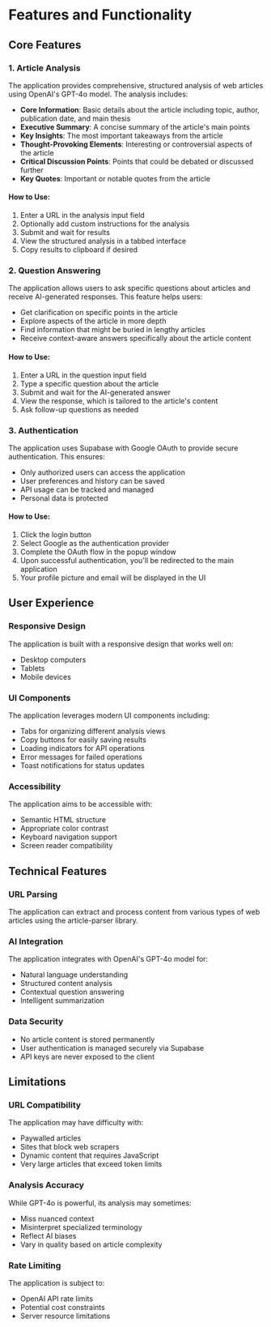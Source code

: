 # Features and Functionality

## Core Features

### 1. Article Analysis

The application provides comprehensive, structured analysis of web articles using OpenAI's GPT-4o model. The analysis includes:

- **Core Information**: Basic details about the article including topic, author, publication date, and main thesis
- **Executive Summary**: A concise summary of the article's main points
- **Key Insights**: The most important takeaways from the article
- **Thought-Provoking Elements**: Interesting or controversial aspects of the article
- **Critical Discussion Points**: Points that could be debated or discussed further
- **Key Quotes**: Important or notable quotes from the article

#### How to Use:

1. Enter a URL in the analysis input field
2. Optionally add custom instructions for the analysis
3. Submit and wait for results
4. View the structured analysis in a tabbed interface
5. Copy results to clipboard if desired

### 2. Question Answering

The application allows users to ask specific questions about articles and receive AI-generated responses. This feature helps users:

- Get clarification on specific points in the article
- Explore aspects of the article in more depth
- Find information that might be buried in lengthy articles
- Receive context-aware answers specifically about the article content

#### How to Use:

1. Enter a URL in the question input field
2. Type a specific question about the article
3. Submit and wait for the AI-generated answer
4. View the response, which is tailored to the article's content
5. Ask follow-up questions as needed

### 3. Authentication

The application uses Supabase with Google OAuth to provide secure authentication. This ensures:

- Only authorized users can access the application
- User preferences and history can be saved
- API usage can be tracked and managed
- Personal data is protected

#### How to Use:

1. Click the login button
2. Select Google as the authentication provider
3. Complete the OAuth flow in the popup window
4. Upon successful authentication, you'll be redirected to the main application
5. Your profile picture and email will be displayed in the UI

## User Experience

### Responsive Design

The application is built with a responsive design that works well on:

- Desktop computers
- Tablets
- Mobile devices

### UI Components

The application leverages modern UI components including:

- Tabs for organizing different analysis views
- Copy buttons for easily saving results
- Loading indicators for API operations
- Error messages for failed operations
- Toast notifications for status updates

### Accessibility

The application aims to be accessible with:

- Semantic HTML structure
- Appropriate color contrast
- Keyboard navigation support
- Screen reader compatibility

## Technical Features

### URL Parsing

The application can extract and process content from various types of web articles using the article-parser library.

### AI Integration

The application integrates with OpenAI's GPT-4o model for:

- Natural language understanding
- Structured content analysis
- Contextual question answering
- Intelligent summarization

### Data Security

- No article content is stored permanently
- User authentication is managed securely via Supabase
- API keys are never exposed to the client

## Limitations

### URL Compatibility

The application may have difficulty with:

- Paywalled articles
- Sites that block web scrapers
- Dynamic content that requires JavaScript
- Very large articles that exceed token limits

### Analysis Accuracy

While GPT-4o is powerful, its analysis may sometimes:

- Miss nuanced context
- Misinterpret specialized terminology
- Reflect AI biases
- Vary in quality based on article complexity

### Rate Limiting

The application is subject to:

- OpenAI API rate limits
- Potential cost constraints
- Server resource limitations

